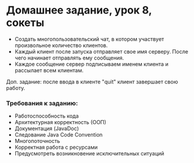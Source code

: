 # Домашнее задание, урок 8, сокеты
- Создать многопользовательский чат, в котором участвует произвольное количество клиентов. 
- Каждый клиент после запуска отправляет свое имя серверу. После чего начинает отправлять ему сообщения. 
- Каждое сообщение сервер подписываем именем клиента и рассылает всем клиентам. 

Доп. задание: после ввода в клиенте "quit" клиент завершает свою работу.

### Требования к заданию:

- Работоспособность кода
- Архитектурная корректность (ООП)
- Документация (JavaDoc)
- Следование Java Code Convention
- Многопоточность
- Корректная работа с ресурсами
- Предусмотреть возникновение исключительных ситуаций